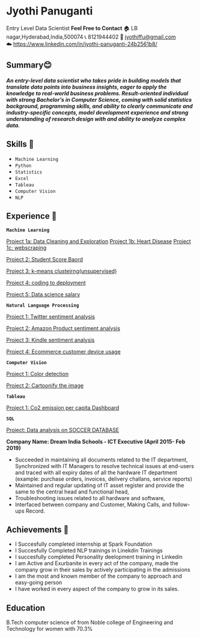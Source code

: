 # Jyothi Panuganti
Entry Level Data Scientist
**Feel Free to  Contact**
🏠 LB nagar,Hyderabad,India,500074  📞 8121944402  📧 jyothiffu@gmail.com  
☁️ https://www.linkedin.com/in/jyothi-panuganti-24b2561b8/ 

## Summary😊
##### An entry-level data scientist who takes pride in building models that translate data points into business insights, eager to apply the knowledge to real-world business problems. Result-oriented individual with strong Bachelor’s in Computer Science, coming with solid statistics background, programming skills, and ability to clearly communicate and industry-specific concepts, model development experience and strong understanding of research design with and ability to analyze complex data.

## Skills 📘
- `Machine Learning`    
- `Python`  
- `Statistics` 
- `Excel`   
- `Tableau`   
- `Computer Vision`   
- `NLP`

## Experience 👔 

**`Machine Learning`**

[Project 1a: Data Cleaning and Exploration](https://github.com/Jyothif/Superhero_Data_Exploration)
[Project 1b: Heart Disease](https://github.com/Jyothif/Heart-Disease-)
[Project 1c: webscraping](https://github.com/Jyothif/Air-Quality-Index)

[Project 2: Student Score Baord](https://github.com/Jyothif/Predicting-_Student-Score_Linear-Regression)

[Project 3: k-means clusteirng(unsupervised)](https://github.com/Jyothif/k-means-clustering_iris-dataset)

[Project 4: coding to deployment](https://github.com/Jyothif/Carsales_Prediction)

[Project 5: Data science salary](https://github.com/Jyothif/Data_science_salary_Project)


**`Natural Language Processing`**

[Project 1: Twitter sentiment analysis](https://github.com/Jyothif/NLP-Twitter-sentiment-analysis)

[Project 2: Amazon Product sentiment analysis](https://github.com/Jyothif/Amazon_products_sentiment_analysis)

[Project 3: Kindle sentiment analysis](https://github.com/Jyothif/Kindle-Sentiment-Analysis)

[Project 4: Ecommerce customer device usage](https://github.com/Jyothif/Ecommerce-customer-device-usage_LR)

**`Computer Vision`**

[Project 1: Color detection ](https://github.com/Jyothif/Color_detection_Using_Opencv)

[Project 2: Cartoonify the image](https://github.com/Jyothif/cartoonify_image)

**`Tableau`**

[Project 1: Co2 emission per capita Dashboard](https://public.tableau.com/profile/jyothi6894#!/vizhome/CO2emissionpercapita_15725840185790/Dashboard1)

**`SQL`**

[Project: Data analysis on SOCCER DATABASE](https://github.com/Jyothif/Data-analysis-using-SQL)

**Company Name: Dream India Schools - ICT Executive (April 2015- Feb 2019)**
* Succeeded in maintaining all documents related to the IT department, Synchronized with IT Managers to resolve technical issues at end-users and traced with all expiry dates of all the hardware IT department (example: purchase orders, invoices, delivery challans, service reports)
* Maintained and regular updating of IT asset register and provide the same to the central head and functional head,
* Troubleshooting issues related to all hardware and software,
* Interfaced between company and Customer, Making Calls, and follow-ups Record.

## Achievements 🚀
* I Succesfully completed internship at Spark Foundation
* I Succesfully Completed NLP trainings in Linekdin Trainings
* I succesfully completed Personality deelopment training in Linkedin
* I am Active and Exurbanite in every act of the company, made the company grow in their sales by actively participating in the admissions
* I am the most and known member of the company to approach and easy-going person
* I have worked in every aspect of the company to grow in its sales.

## Education
B.Tech computer science of from Noble college of Engineering and Technology for women with 70.3%








